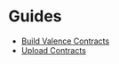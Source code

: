 # Guides
- [Build Valence Contracts](./build-valence-contracts.md)
- [Upload Contracts](./upload-contracts.md)

